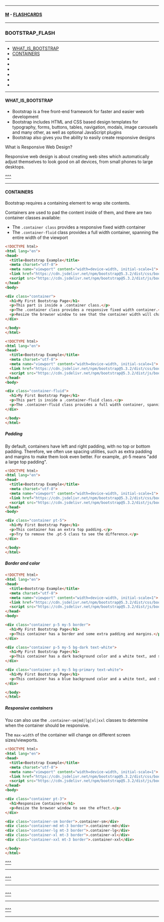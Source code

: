 
---

#### [M](https://github.com/ttltrk/TTT/blob/master/menu.md) - [FLASHCARDS](https://github.com/ttltrk/TTT/tree/master/FLASHCARDS/FLASHCARDS.md)

---

### BOOTSTRAP_FLASH

---

* [WHAT_IS_BOOTSTRAP](#WHAT_IS_BOOTSTRAP)
* [CONTAINERS](#CONTAINERS)
* [](#)
* [](#)
* [](#)
* [](#)
* [](#)
* [](#)

---

#### WHAT_IS_BOOTSTRAP

- Bootstrap is a free front-end framework for faster and easier web development
- Bootstrap includes HTML and CSS based design templates for typography, forms, buttons, tables, navigation, modals, image carousels and many other, as well as optional JavaScript plugins
- Bootstrap also gives you the ability to easily create responsive designs

What is Responsive Web Design?

Responsive web design is about creating web sites which automatically adjust themselves to look good on all devices, from small phones to large desktops.

[^^^](#BOOTSTRAP_FLASH)

---

#### CONTAINERS

Bootstrap requires a containing element to wrap site contents.

Containers are used to pad the content inside of them, and there are two container classes available:

- The ```.container class``` provides a responsive fixed width container
- The ```.container-fluid``` class provides a full width container, spanning the entire width of the viewport

```html
<!DOCTYPE html>
<html lang="en">
<head>
  <title>Bootstrap Example</title>
  <meta charset="utf-8">
  <meta name="viewport" content="width=device-width, initial-scale=1">
  <link href="https://cdn.jsdelivr.net/npm/bootstrap@5.3.2/dist/css/bootstrap.min.css" rel="stylesheet">
  <script src="https://cdn.jsdelivr.net/npm/bootstrap@5.3.2/dist/js/bootstrap.bundle.min.js"></script>
</head>
<body>

<div class="container">
  <h1>My First Bootstrap Page</h1>
  <p>This part is inside a .container class.</p>
  <p>The .container class provides a responsive fixed width container.</p>
  <p>Resize the browser window to see that the container width will change at different breakpoints.</p>
</div>

</body>
</html>
```

```html
<!DOCTYPE html>
<html lang="en">
<head>
  <title>Bootstrap Example</title>
  <meta charset="utf-8">
  <meta name="viewport" content="width=device-width, initial-scale=1">
  <link href="https://cdn.jsdelivr.net/npm/bootstrap@5.3.2/dist/css/bootstrap.min.css" rel="stylesheet">
  <script src="https://cdn.jsdelivr.net/npm/bootstrap@5.3.2/dist/js/bootstrap.bundle.min.js"></script>
</head>
<body>

<div class="container-fluid">
  <h1>My First Bootstrap Page</h1>
  <p>This part is inside a .container-fluid class.</p>
  <p>The .container-fluid class provides a full width container, spanning the entire width of the viewport.</p>     
</div>

</body>
</html>
```

##### Padding

By default, containers have left and right padding, with no top or bottom padding. Therefore, we often use spacing utilities, such as extra padding and margins to make them look even better. For example, .pt-5 means "add a large top padding".

```html
<!DOCTYPE html>
<html lang="en">
<head>
  <title>Bootstrap Example</title>
  <meta charset="utf-8">
  <meta name="viewport" content="width=device-width, initial-scale=1">
  <link href="https://cdn.jsdelivr.net/npm/bootstrap@5.3.2/dist/css/bootstrap.min.css" rel="stylesheet">
  <script src="https://cdn.jsdelivr.net/npm/bootstrap@5.3.2/dist/js/bootstrap.bundle.min.js"></script>
</head>
<body>

<div class="container pt-5">
  <h1>My First Bootstrap Page</h1>
  <p>This container has an extra top padding.</p>
  <p>Try to remove the .pt-5 class to see the difference.</p>
</div>

</body>
</html>
```

##### Border and color

```html
<!DOCTYPE html>
<html lang="en">
<head>
  <title>Bootstrap Example</title>
  <meta charset="utf-8">
  <meta name="viewport" content="width=device-width, initial-scale=1">
  <link href="https://cdn.jsdelivr.net/npm/bootstrap@5.3.2/dist/css/bootstrap.min.css" rel="stylesheet">
  <script src="https://cdn.jsdelivr.net/npm/bootstrap@5.3.2/dist/js/bootstrap.bundle.min.js"></script>
</head>
<body>

<div class="container p-5 my-5 border">
  <h1>My First Bootstrap Page</h1>
  <p>This container has a border and some extra padding and margins.</p>
</div>

<div class="container p-5 my-5 bg-dark text-white">
  <h1>My First Bootstrap Page</h1>
  <p>This container has a dark background color and a white text, and some extra padding and margins.</p>
</div>

<div class="container p-5 my-5 bg-primary text-white">
  <h1>My First Bootstrap Page</h1>
  <p>This container has a blue background color and a white text, and some extra padding and margins.</p>
</div>

</body>
</html>
```

##### Responsive containers

You can also use the ```.container-sm|md|lg|xl|xxl``` classes to determine when the container should be responsive.

The ```max-width``` of the container will change on different screen sizes/viewports.

```html
<!DOCTYPE html>
<html lang="en">
<head>
  <title>Bootstrap Example</title>
  <meta charset="utf-8">
  <meta name="viewport" content="width=device-width, initial-scale=1">
  <link href="https://cdn.jsdelivr.net/npm/bootstrap@5.3.2/dist/css/bootstrap.min.css" rel="stylesheet">
  <script src="https://cdn.jsdelivr.net/npm/bootstrap@5.3.2/dist/js/bootstrap.bundle.min.js"></script>
</head>
<body>

<div class="container pt-3">
  <h1>Responsive Containers</h1>
  <p>Resize the browser window to see the effect.</p>
</div>

<div class="container-sm border">.container-sm</div>
<div class="container-md mt-3 border">.container-md</div>
<div class="container-lg mt-3 border">.container-lg</div>
<div class="container-xl mt-3 border">.container-xl</div>
<div class="container-xxl mt-3 border">.container-xxl</div>

</body>
</html>
```

[^^^](#BOOTSTRAP_FLASH)

---

####

[^^^](#BOOTSTRAP_FLASH)

---

####

[^^^](#BOOTSTRAP_FLASH)

---

####

[^^^](#BOOTSTRAP_FLASH)

---

